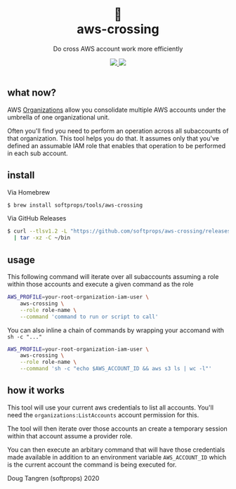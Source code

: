 

<h1 align="center">
🚸
<br/>
  aws-crossing
</h1>

<p align="center">
   Do cross AWS account work more efficiently
</p>

<div align="center">
  <a alt="GitHub Actions" href="https://github.com/softprops/aws-crossing/actions">
    <img src="https://github.com/softprops/aws-crossing/workflows/Main/badge.svg"/>
  </a>
  <a alt="license" href="LICENSE">
    <img src="https://img.shields.io/badge/license-MIT-brightgreen.svg"/>
  </a>
</div>

<br />

## what now?

AWS [Organizations](https://aws.amazon.com/organizations/) allow you consolidate multiple AWS accounts under the umbrella of one organizational unit.

Often you'll find you need to perform an operation across all subaccounts of that organization.
This tool helps you do that. It assumes only that you've defined an assumable IAM role that enables that operation to be performed in each sub account.

## install

Via Homebrew

```sh
$ brew install softprops/tools/aws-crossing
```

Via GitHub Releases

```sh
$ curl --tlsv1.2 -L "https://github.com/softprops/aws-crossing/releases/download/v0.1.1/aws-crossing-$(uname -s)-$(uname -m).tar.gz" \
  | tar -xz -C ~/bin
```

## usage

This following command will iterate over all subaccounts assuming a role within those accounts and execute a given command as the role

```sh
AWS_PROFILE=your-root-organization-iam-user \
    aws-crossing \
    --role role-name \
    --command 'command to run or script to call'
```

You can also inline a chain of commands by wrapping your accomand with `sh -c "..."`

```sh
AWS_PROFILE=your-root-organization-iam-user \
    aws-crossing \
    --role role-name \
    --command 'sh -c "echo $AWS_ACCOUNT_ID && aws s3 ls | wc -l"'
```

## how it works

This tool will use your current aws credentials to list all accounts. You'll need the `organizations:ListAccounts` account permission for this. 

The tool will then iterate over those accounts an create a temporary session within that account assume a provider role. 

You can then execute an arbitary command that will have those credentials made available in addition to an environment variable `AWS_ACCOUNT_ID` which is the current account the command is being executed for.


Doug Tangren (softprops) 2020